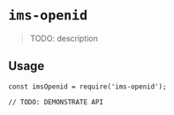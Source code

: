 # `ims-openid`

> TODO: description

## Usage

```
const imsOpenid = require('ims-openid');

// TODO: DEMONSTRATE API
```
